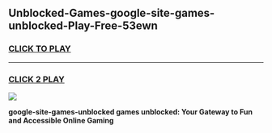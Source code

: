 
## Unblocked-Games-google-site-games-unblocked-Play-Free-53ewn
<h3>
<a href="https://premium76.site?title=google-site-games-unblocked&ref=23A">CLICK TO PLAY</a></h3>
<hr>

<h3>
<a href="https://premium76.site?title=google-site-games-unblocked&ref=23A">CLICK 2 PLAY</a>
  
</h3>

<a href="https://premium76.site?title=google-site-games-unblocked&ref=23A"><img src="https://clearcache.store/games.png"></a>


**google-site-games-unblocked games unblocked: Your Gateway to Fun and Accessible Online Gaming**
